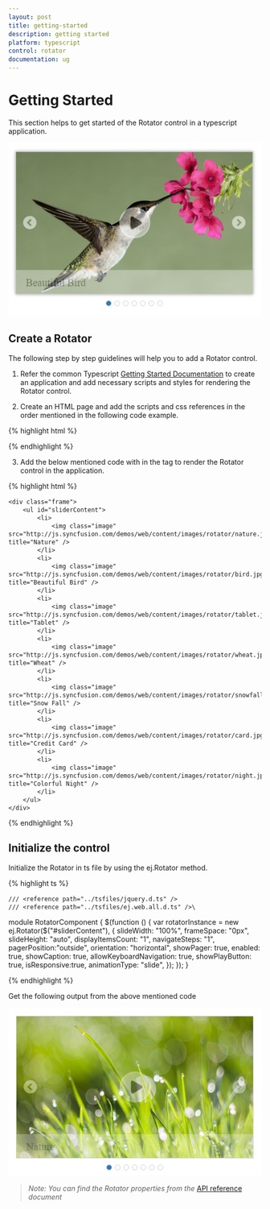 ```yaml
---
layout: post
title: getting-started
description: getting started
platform: typescript
control: rotator
documentation: ug
---
```


# Getting Started

This section helps to get started of the Rotator control in a typescript application.

![](Getting-Started_images/getting-started_img1.png) 

## Create a Rotator

The following step by step guidelines will help you to add a Rotator control.

1) Refer the common Typescript [Getting Started Documentation]() to create an application and add necessary scripts and styles for rendering the Rotator control.

2) Create an HTML page and add the scripts and css references in the order mentioned in the following code example.

{% highlight html %}

<!DOCTYPE html>
<html>
<head>
    <title>Typescript Application</title>
    <link href="http://cdn.syncfusion.com/**{{**site.releaseversion**}}**/js/web/flat-azure/ej.web.all.min.css" rel="stylesheet" />
    <script src="https://code.jquery.com/jquery-3.0.0.min.js"></script>
    <script src="http://cdn.syncfusion.com/**{{**site.releaseversion**}}**/js/web/ej.web.all.min.js" type="text/javascript"></script>
</head>
<body>
    <!--Add Rotator code here-->
</body>
</html>

{% endhighlight %}

3) Add the below mentioned code with in the <body> tag to render the Rotator control in the application. 

{% highlight html %}

    <div class="frame">
        <ul id="sliderContent">
            <li>
                <img class="image" src="http://js.syncfusion.com/demos/web/content/images/rotator/nature.jpg" title="Nature" />
            </li>
            <li>
                <img class="image" src="http://js.syncfusion.com/demos/web/content/images/rotator/bird.jpg" title="Beautiful Bird" />
            </li>
            <li>
                <img class="image" src="http://js.syncfusion.com/demos/web/content/images/rotator/tablet.jpg" title="Tablet" />
            </li>
            <li>
                <img class="image" src="http://js.syncfusion.com/demos/web/content/images/rotator/wheat.jpg" title="Wheat" />
            </li>
            <li>
                <img class="image" src="http://js.syncfusion.com/demos/web/content/images/rotator/snowfall.jpg" title="Snow Fall" />
            </li>
            <li>
                <img class="image" src="http://js.syncfusion.com/demos/web/content/images/rotator/card.jpg" title="Credit Card" />
            </li>
            <li>
                <img class="image" src="http://js.syncfusion.com/demos/web/content/images/rotator/night.jpg" title="Colorful Night" />
            </li>
        </ul>
    </div>

{% endhighlight %}

## Initialize the control

Initialize the Rotator in ts file by using the ej.Rotator method.

{% highlight ts %}

    /// <reference path="../tsfiles/jquery.d.ts" />
    /// <reference path="../tsfiles/ej.web.all.d.ts" />\

 module RotatorComponent {
    $(function () {
        var rotatorInstance = new ej.Rotator($("#sliderContent"), {
            slideWidth: "100%",
            frameSpace: "0px",
            slideHeight: "auto",
            displayItemsCount: "1",
            navigateSteps: "1",
            pagerPosition:"outside",
            orientation: "horizontal",
            showPager: true,
            enabled: true,
            showCaption: true,
            allowKeyboardNavigation: true,
            showPlayButton: true,
            isResponsive:true,
            animationType: "slide",
        });
    });
 }

{% endhighlight %}

Get the following output from the above mentioned code

![](Getting-Started_images/getting-started_img2.png)



> _Note:_ _You can find the Rotator properties from the_ [API reference](https://help.syncfusion.com/api/js/ejrotator) _document_

